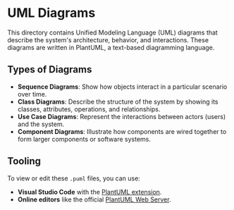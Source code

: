# UML Diagrams

This directory contains Unified Modeling Language (UML) diagrams that describe the system's architecture, behavior, and interactions. These diagrams are written in PlantUML, a text-based diagramming language.

## Types of Diagrams

- **Sequence Diagrams**: Show how objects interact in a particular scenario over time.
- **Class Diagrams**: Describe the structure of the system by showing its classes, attributes, operations, and relationships.
- **Use Case Diagrams**: Represent the interactions between actors (users) and the system.
- **Component Diagrams**: Illustrate how components are wired together to form larger components or software systems.

## Tooling

To view or edit these `.puml` files, you can use:
- **Visual Studio Code** with the [PlantUML extension](https://marketplace.visualstudio.com/items?itemName=jebbs.plantuml).
- **Online editors** like the official [PlantUML Web Server](http://www.plantuml.com/plantuml). 